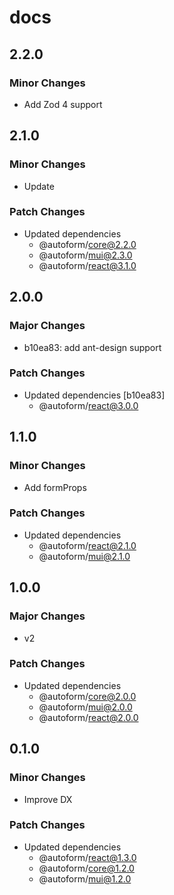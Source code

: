 # docs

## 2.2.0

### Minor Changes

- Add Zod 4 support

## 2.1.0

### Minor Changes

- Update

### Patch Changes

- Updated dependencies
  - @autoform/core@2.2.0
  - @autoform/mui@2.3.0
  - @autoform/react@3.1.0

## 2.0.0

### Major Changes

- b10ea83: add ant-design support

### Patch Changes

- Updated dependencies [b10ea83]
  - @autoform/react@3.0.0

## 1.1.0

### Minor Changes

- Add formProps

### Patch Changes

- Updated dependencies
  - @autoform/react@2.1.0
  - @autoform/mui@2.1.0

## 1.0.0

### Major Changes

- v2

### Patch Changes

- Updated dependencies
  - @autoform/core@2.0.0
  - @autoform/mui@2.0.0
  - @autoform/react@2.0.0

## 0.1.0

### Minor Changes

- Improve DX

### Patch Changes

- Updated dependencies
  - @autoform/react@1.3.0
  - @autoform/core@1.2.0
  - @autoform/mui@1.2.0
